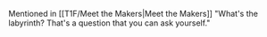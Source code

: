 Mentioned in [[T1F/Meet the Makers|Meet the Makers]] "What's the labyrinth? That's a question that you can ask yourself."

